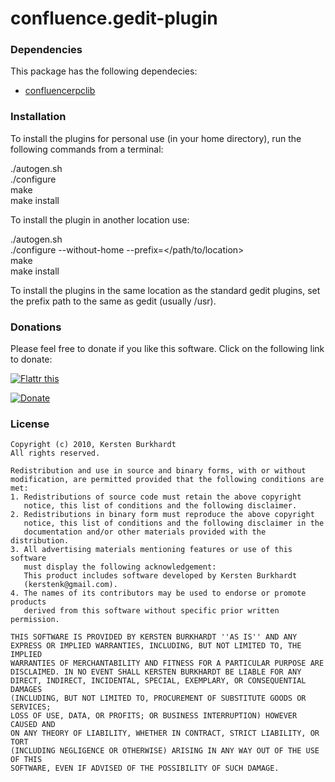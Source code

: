 confluence.gedit-plugin
=======================

### Dependencies ###
This package has the following dependecies:

* [confluencerpclib](https://github.com/kersten/confluencerpclib)

### Installation ###
To install the plugins for personal use (in your home directory), run the following commands from a terminal:

./autogen.sh \
./configure \
make \
make install

To install the plugin in another location use:

./autogen.sh \
./configure --without-home --prefix=</path/to/location> \
make \
make install

To install the plugins in the same location as the standard gedit plugins, set the prefix path to the same as gedit (usually /usr).

### Donations ###

Please feel free to donate if you like this software. Click on the following link to donate:

[![Flattr this](http://api.flattr.com/button/flattr-badge-large.png)](http://flattr.com/thing/112499/confluence-gedit-plugin)

[![Donate](http://pledgie.com/campaigns/14263.png)](http://pledgie.com/campaigns/14263)

### License ###

	Copyright (c) 2010, Kersten Burkhardt
	All rights reserved.

	Redistribution and use in source and binary forms, with or without
	modification, are permitted provided that the following conditions are met:
	1. Redistributions of source code must retain the above copyright
	   notice, this list of conditions and the following disclaimer.
	2. Redistributions in binary form must reproduce the above copyright
	   notice, this list of conditions and the following disclaimer in the
	   documentation and/or other materials provided with the distribution.
	3. All advertising materials mentioning features or use of this software
	   must display the following acknowledgement:
	   This product includes software developed by Kersten Burkhardt
	   (kerstenk@gmail.com).
	4. The names of its contributors may be used to endorse or promote products
	   derived from this software without specific prior written permission.

	THIS SOFTWARE IS PROVIDED BY KERSTEN BURKHARDT ''AS IS'' AND ANY
	EXPRESS OR IMPLIED WARRANTIES, INCLUDING, BUT NOT LIMITED TO, THE IMPLIED
	WARRANTIES OF MERCHANTABILITY AND FITNESS FOR A PARTICULAR PURPOSE ARE
	DISCLAIMED. IN NO EVENT SHALL KERSTEN BURKHARDT BE LIABLE FOR ANY
	DIRECT, INDIRECT, INCIDENTAL, SPECIAL, EXEMPLARY, OR CONSEQUENTIAL DAMAGES
	(INCLUDING, BUT NOT LIMITED TO, PROCUREMENT OF SUBSTITUTE GOODS OR SERVICES;
	LOSS OF USE, DATA, OR PROFITS; OR BUSINESS INTERRUPTION) HOWEVER CAUSED AND
	ON ANY THEORY OF LIABILITY, WHETHER IN CONTRACT, STRICT LIABILITY, OR TORT
	(INCLUDING NEGLIGENCE OR OTHERWISE) ARISING IN ANY WAY OUT OF THE USE OF THIS
	SOFTWARE, EVEN IF ADVISED OF THE POSSIBILITY OF SUCH DAMAGE.
